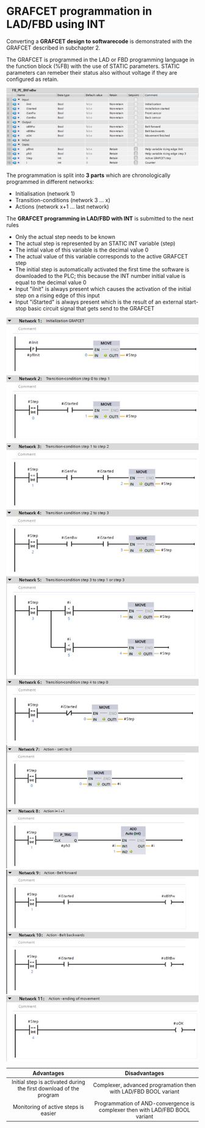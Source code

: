 # GRAFCET programmation in LAD/FBD using INT

Converting a **GRAFCET design to softwarecode** is demonstrated with the GRAFCET described in subchapter 2.

The GRAFCET is programmed in the LAD or FBD programming language in the function block (%FB) with the use of STATIC parameters. STATIC parameters can remeber their status also without voltage if they are configured as retain.

![Siemens VAR ](../Ad04/Images/SiemensVarINT.jpg)

The programmation is split into **3 parts** which are chronologically programmed in different networks:
-   Initialisation (network 1)
-   Transition-conditions (network 3 ... x)
-   Actions (network x+1 ... last network)

The **GRAFCET programming in LAD/FBD with INT** is submitted to the next rules
-   Only the actual step needs to be known
-   The actual step is represented by an STATIC INT variable (step)
-   The intial value of this variable is the decimal value 0
-   The actual value of this variable corresponds to the active GRAFCET step
-   The initial step is automatically activated the first time the software is downloaded to the PLC; this because the INT number initial value is equal to the decimal value 0
-   Input "iInit" is always present which causes the activation of the initial step on a rising edge of this input
  - Input "iStarted" is always present which is the result of an external start-stop basic circuit signal that gets send to the GRAFCET

![INT ](../Ad04/Images/SiemensINT1.jpg)
![INT ](../Ad04/Images/SiemensINT2.jpg)
![INT ](../Ad04/Images/SiemensINT3.jpg)
![INT ](../Ad04/Images/SiemensINT4.jpg)
![INT ](../Ad04/Images/SiemensINT5.jpg)
![INT ](../Ad04/Images/SiemensINT6.jpg)

| **Advantages** | **Disadvantages** |
| :---:          | :---:             |
| Initial step is activated during the first download of the program | Complexer, advanced programation then with LAD/FBD BOOL variant |
| Monitoring of active steps is easier | Programmation of AND-convergence is complexer then with LAD/FBD BOOL variant |
